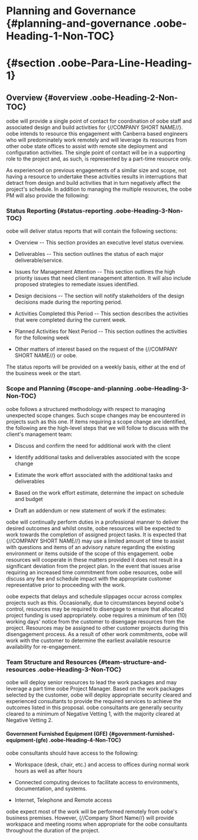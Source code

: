 # Planning and Governance {#planning-and-governance .oobe-Heading-1-Non-TOC}

#  {#section .oobe-Para-Line-Heading-1}

## Overview {#overview .oobe-Heading-2-Non-TOC}

oobe will provide a single point of contact for coordination of oobe
staff and associated design and build activities for {//COMPANY SHORT
NAME//}. oobe intends to resource this engagement with Canberra based
engineers who will predominately work remotely and will leverage its
resources from other oobe state offices to assist with remote site
deployment and configuration activities. The single point of contact
will be in a supporting role to the project and, as such, is represented
by a part-time resource only.

As experienced on previous engagements of a similar size and scope, not
having a resource to undertake these activities results in interruptions
that detract from design and build activities that in turn negatively
affect the project's schedule. In addition to managing the multiple
resources, the oobe PM will also provide the following:

### Status Reporting {#status-reporting .oobe-Heading-3-Non-TOC}


oobe will deliver status reports that will contain the following
sections:

-   Overview -- This section provides an executive level status
    overview.

-   Deliverables -- This section outlines the status of each major
    deliverable/service.

-   Issues for Management Attention -- This section outlines the high
    priority issues that need client management attention. It will also
    include proposed strategies to remediate issues identified.

-   Design decisions -- The section will notify stakeholders of the
    design decisions made during the reporting period.

-   Activities Completed this Period -- This section describes the
    activities that were completed during the current week.

-   Planned Activities for Next Period -- This section outlines the
    activities for the following week

-   Other matters of interest based on the request of the {//COMPANY
    SHORT NAME//} or oobe.

The status reports will be provided on a weekly basis, either at the end
of the business week or the start.

### Scope and Planning {#scope-and-planning .oobe-Heading-3-Non-TOC}

oobe follows a structured methodology with respect to managing
unexpected scope changes. Such scope changes may be encountered in
projects such as this one. If items requiring a scope change are
identified, the following are the high-level steps that we will follow
to discuss with the client's management team:

-   Discuss and confirm the need for additional work with the client

-   Identify additional tasks and deliverables associated with the scope
    change

-   Estimate the work effort associated with the additional tasks and
    deliverables

-   Based on the work effort estimate, determine the impact on schedule
    and budget

-   Draft an addendum or new statement of work if the estimates:

oobe will continually perform duties in a professional manner to deliver
the desired outcomes and whilst onsite, oobe resources will be expected
to work towards the completion of assigned project tasks. It is expected
that {//COMPANY SHORT NAME//} may use a limited amount of time to assist
with questions and items of an advisory nature regarding the existing
environment or items outside of the scope of this engagement. oobe
resources will cooperate in these matters provided it does not result in
a significant deviation from the project plan. In the event that issues
arise requiring an increased time commitment from oobe resources, oobe
will discuss any fee and schedule impact with the appropriate customer
representative prior to proceeding with the work.

oobe expects that delays and schedule slippages occur across complex
projects such as this. Occasionally, due to circumstances beyond oobe's
control, resources may be required to disengage to ensure that allocated
project funding is used appropriately. oobe requires a minimum of ten
(10) working days' notice from the customer to disengage resources from
the project. Resources may be assigned to other customer projects during
this disengagement process. As a result of other work commitments, oobe
will work with the customer to determine the earliest available resource
availability for re-engagement.

### Team Structure and Resources {#team-structure-and-resources .oobe-Heading-3-Non-TOC}

oobe will deploy senior resources to lead the work packages and may
leverage a part time oobe Project Manager. Based on the work packages
selected by the customer, oobe will deploy appropriate security cleared
and experienced consultants to provide the required services to achieve
the outcomes listed in this proposal. oobe consultants are generally
security cleared to a minimum of Negative Vetting 1, with the majority
cleared at Negative Vetting 2.

#### Government Furnished Equipment (GFE) {#government-furnished-equipment-(gfe) .oobe-Heading-4-Non-TOC}

oobe consultants should have access to the following:

-   Workspace (desk, chair, etc.) and access to offices during normal
    work hours as well as after hours

-   Connected computing devices to facilitate access to environments,
    documentation, and systems.

-   Internet, Telephone and Remote access

oobe expect most of the work will be performed remotely from oobe's
business premises. However, {//Company Short Name//} will provide
workspace and meeting rooms when appropriate for the oobe consultants
throughout the duration of the project.

<div style="page-break-before:always"></div>